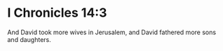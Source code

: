 # I Chronicles 14:3

And David took more wives in Jerusalem, and David fathered more sons and daughters.
